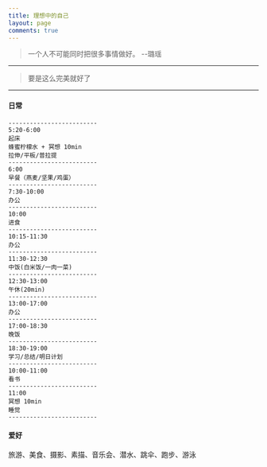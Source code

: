 ```yaml
---
title: 理想中的自己
layout: page
comments: true
---
```


> 一个人不可能同时把很多事情做好。 --璐瑶

---

> 要是这么完美就好了

---

#### 日常
```
-------------------------
5:20-6:00
起床
蜂蜜柠檬水 + 冥想 10min
拉伸/平板/普拉提
-------------------------
6:00
早餐（燕麦/坚果/鸡蛋）
-------------------------
7:30-10:00
办公
-------------------------
10:00
进食
-------------------------
10:15-11:30
办公
-------------------------
11:30-12:30
中饭(白米饭/一肉一菜)
-------------------------
12:30-13:00
午休(20min)
-------------------------
13:00-17:00
办公
-------------------------
17:00-18:30
晚饭
-------------------------
18:30-19:00
学习/总结/明日计划
-------------------------
10:00-11:00
看书
-------------------------
11:00
冥想 10min
睡觉
-------------------------

```

#### 爱好
旅游、美食、摄影、素描、音乐会、潜水、跳伞、跑步、游泳
